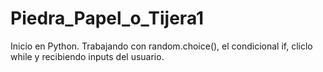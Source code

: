 # Piedra_Papel_o_Tijera1
Inicio en Python. Trabajando con random.choice(), el condicional if, cliclo while y recibiendo inputs del usuario. 
